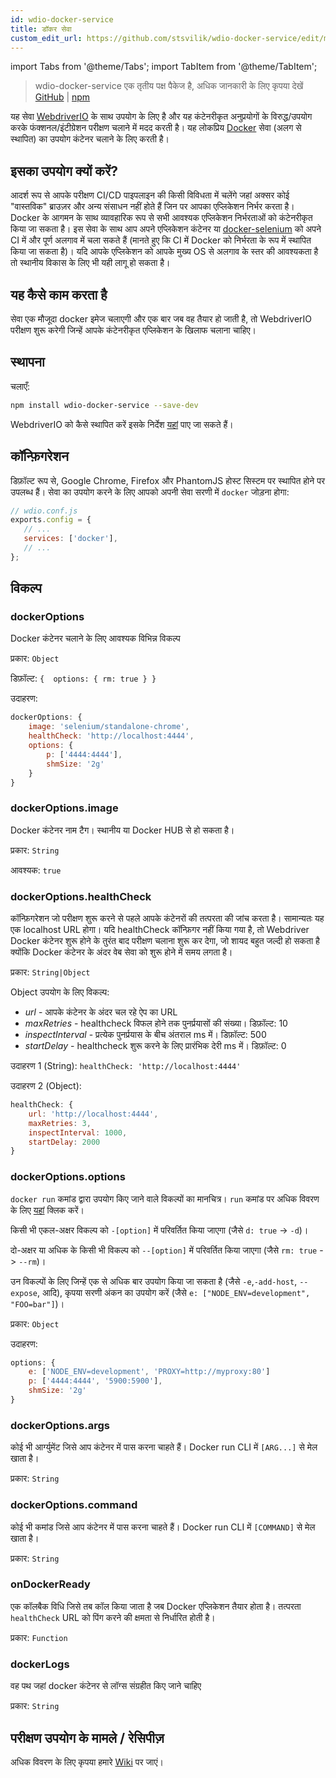 ```yaml
---
id: wdio-docker-service
title: डॉकर सेवा
custom_edit_url: https://github.com/stsvilik/wdio-docker-service/edit/master/README.md
---
```


import Tabs from '@theme/Tabs';
import TabItem from '@theme/TabItem';

> wdio-docker-service एक तृतीय पक्ष पैकेज है, अधिक जानकारी के लिए कृपया देखें [GitHub](https://github.com/stsvilik/wdio-docker-service) | [npm](https://www.npmjs.com/package/wdio-docker-service)

यह सेवा [WebdriverIO](http://webdriver.io/) के साथ उपयोग के लिए है और यह कंटेनरीकृत अनुप्रयोगों के विरुद्ध/उपयोग करके फंक्शनल/इंटीग्रेशन परीक्षण चलाने में मदद करती है। यह लोकप्रिय [Docker](https://www.docker.com/) सेवा (अलग से स्थापित) का उपयोग कंटेनर चलाने के लिए करती है।

## इसका उपयोग क्यों करें?
आदर्श रूप से आपके परीक्षण CI/CD पाइपलाइन की किसी विविधता में चलेंगे जहां अक्सर कोई "वास्तविक" ब्राउज़र और अन्य संसाधन नहीं होते हैं जिन पर आपका एप्लिकेशन निर्भर करता है। Docker के आगमन के साथ व्यावहारिक रूप से सभी आवश्यक एप्लिकेशन निर्भरताओं को कंटेनरीकृत किया जा सकता है।
इस सेवा के साथ आप अपने एप्लिकेशन कंटेनर या [docker-selenium](https://github.com/SeleniumHQ/docker-selenium) को अपने CI में और पूर्ण अलगाव में चला सकते हैं (मानते हुए कि CI में Docker को निर्भरता के रूप में स्थापित किया जा सकता है)। यदि आपके एप्लिकेशन को आपके मुख्य OS से अलगाव के स्तर की आवश्यकता है तो स्थानीय विकास के लिए भी यही लागू हो सकता है।

## यह कैसे काम करता है
सेवा एक मौजूदा docker इमेज चलाएगी और एक बार जब वह तैयार हो जाती है, तो WebdriverIO परीक्षण शुरू करेगी जिन्हें आपके कंटेनरीकृत एप्लिकेशन के खिलाफ चलाना चाहिए।

## स्थापना

चलाएँ:

```bash
npm install wdio-docker-service --save-dev
```

WebdriverIO को कैसे स्थापित करें इसके निर्देश [यहां](https://webdriver.io/docs/gettingstarted) पाए जा सकते हैं।

## कॉन्फ़िगरेशन
डिफ़ॉल्ट रूप से, Google Chrome, Firefox और PhantomJS होस्ट सिस्टम पर स्थापित होने पर उपलब्ध हैं।
सेवा का उपयोग करने के लिए आपको अपनी सेवा सरणी में `docker` जोड़ना होगा:

```javascript
// wdio.conf.js
exports.config = {
   // ...
   services: ['docker'],
   // ...
};
```

## विकल्प

### dockerOptions
Docker कंटेनर चलाने के लिए आवश्यक विभिन्न विकल्प

प्रकार: `Object`

डिफ़ॉल्ट: `{ 
    options: {
        rm: true
    }
}`

उदाहरण:

```javascript
dockerOptions: {
    image: 'selenium/standalone-chrome',
    healthCheck: 'http://localhost:4444',
    options: {
        p: ['4444:4444'],
        shmSize: '2g'
    }
}
```

### dockerOptions.image
Docker कंटेनर नाम टैग। स्थानीय या Docker HUB से हो सकता है।

प्रकार: `String`

आवश्यक: `true`

### dockerOptions.healthCheck
कॉन्फ़िगरेशन जो परीक्षण शुरू करने से पहले आपके कंटेनरों की तत्परता की जांच करता है। सामान्यतः यह एक localhost URL होगा।
यदि healthCheck कॉन्फ़िगर नहीं किया गया है, तो Webdriver Docker कंटेनर शुरू होने के तुरंत बाद परीक्षण चलाना शुरू कर देगा, जो
शायद बहुत जल्दी हो सकता है क्योंकि Docker कंटेनर के अंदर वेब सेवा को शुरू होने में समय लगता है।

प्रकार: `String|Object`

Object उपयोग के लिए विकल्प:
- *url* - आपके कंटेनर के अंदर चल रहे ऐप का URL
- *maxRetries* - healthcheck विफल होने तक पुनर्प्रयासों की संख्या। डिफ़ॉल्ट: 10
- *inspectInterval* - प्रत्येक पुनर्प्रयास के बीच अंतराल ms में। डिफ़ॉल्ट: 500
- *startDelay* - healthcheck शुरू करने के लिए प्रारंभिक देरी ms में। डिफ़ॉल्ट: 0

उदाहरण 1 (String): `healthCheck: 'http://localhost:4444'`

उदाहरण 2 (Object):

```javascript
healthCheck: {
    url: 'http://localhost:4444',
    maxRetries: 3,
    inspectInterval: 1000,
    startDelay: 2000
}
```

### dockerOptions.options
`docker run` कमांड द्वारा उपयोग किए जाने वाले विकल्पों का मानचित्र। `run` कमांड पर अधिक विवरण के लिए [यहां](https://docs.docker.com/edge/engine/reference/commandline/run/) क्लिक करें।

किसी भी एकल-अक्षर विकल्प को `-[option]` में परिवर्तित किया जाएगा (जैसे `d: true` -> `-d`)।

दो-अक्षर या अधिक के किसी भी विकल्प को `--[option]` में परिवर्तित किया जाएगा (जैसे `rm: true` -> `--rm`)।

उन विकल्पों के लिए जिन्हें एक से अधिक बार उपयोग किया जा सकता है
(जैसे `-e`,`-add-host`, `--expose`, आदि), कृपया सरणी अंकन का उपयोग करें (जैसे `e: ["NODE_ENV=development", "FOO=bar"]`)।

प्रकार: `Object`

उदाहरण:

```javascript
options: {
    e: ['NODE_ENV=development', 'PROXY=http://myproxy:80']
    p: ['4444:4444', '5900:5900'],
    shmSize: '2g'
}
```

### dockerOptions.args
कोई भी आर्ग्युमेंट जिसे आप कंटेनर में पास करना चाहते हैं। Docker run CLI में `[ARG...]` से मेल खाता है।

प्रकार: `String`

### dockerOptions.command
कोई भी कमांड जिसे आप कंटेनर में पास करना चाहते हैं। Docker run CLI में `[COMMAND]` से मेल खाता है।

प्रकार: `String`

### onDockerReady
एक कॉलबैक विधि जिसे तब कॉल किया जाता है जब Docker एप्लिकेशन तैयार होता है। तत्परता `healthCheck` URL को पिंग करने की क्षमता से निर्धारित होती है।

प्रकार: `Function`

### dockerLogs
वह पथ जहां docker कंटेनर से लॉग्स संग्रहीत किए जाने चाहिए

प्रकार: `String`

## परीक्षण उपयोग के मामले / रेसिपीज़
अधिक विवरण के लिए कृपया हमारे [Wiki](https://github.com/stsvilik/wdio-docker-service/wiki) पर जाएं।